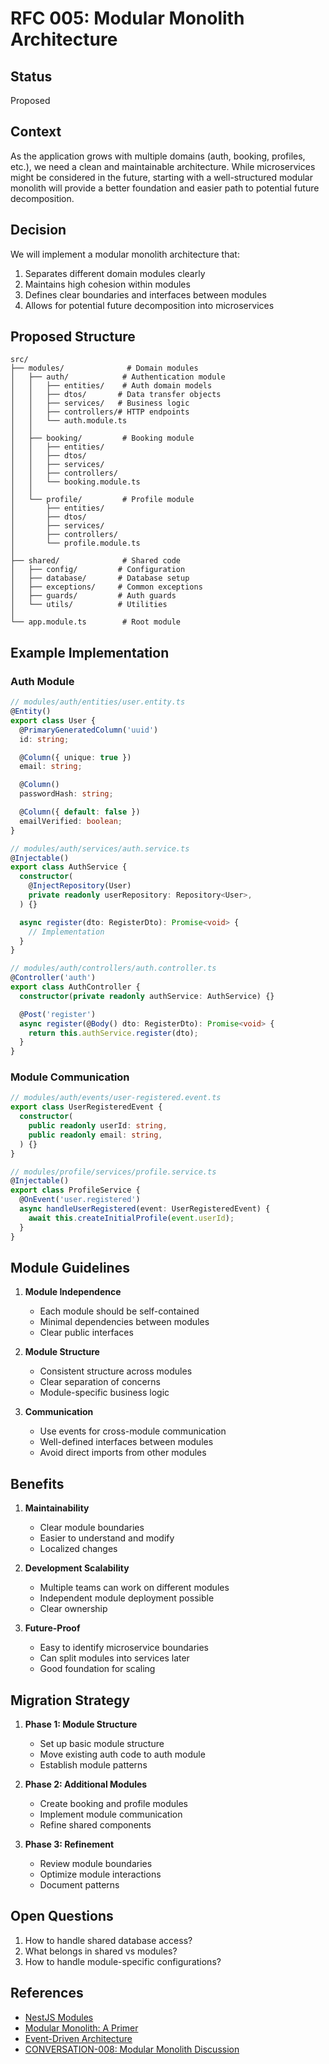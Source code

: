 # RFC 005: Modular Monolith Architecture

## Status
Proposed

## Context
As the application grows with multiple domains (auth, booking, profiles, etc.), we need a clean and maintainable architecture. While microservices might be considered in the future, starting with a well-structured modular monolith will provide a better foundation and easier path to potential future decomposition.

## Decision
We will implement a modular monolith architecture that:
1. Separates different domain modules clearly
2. Maintains high cohesion within modules
3. Defines clear boundaries and interfaces between modules
4. Allows for potential future decomposition into microservices

## Proposed Structure
```
src/
├── modules/              # Domain modules
│   ├── auth/            # Authentication module
│   │   ├── entities/    # Auth domain models
│   │   ├── dtos/       # Data transfer objects
│   │   ├── services/   # Business logic
│   │   ├── controllers/# HTTP endpoints
│   │   └── auth.module.ts
│   │
│   ├── booking/         # Booking module
│   │   ├── entities/
│   │   ├── dtos/
│   │   ├── services/
│   │   ├── controllers/
│   │   └── booking.module.ts
│   │
│   └── profile/         # Profile module
│       ├── entities/
│       ├── dtos/
│       ├── services/
│       ├── controllers/
│       └── profile.module.ts
│
├── shared/              # Shared code
│   ├── config/         # Configuration
│   ├── database/       # Database setup
│   ├── exceptions/     # Common exceptions
│   ├── guards/         # Auth guards
│   └── utils/          # Utilities
│
└── app.module.ts        # Root module
```

## Example Implementation

### Auth Module
```typescript
// modules/auth/entities/user.entity.ts
@Entity()
export class User {
  @PrimaryGeneratedColumn('uuid')
  id: string;

  @Column({ unique: true })
  email: string;

  @Column()
  passwordHash: string;

  @Column({ default: false })
  emailVerified: boolean;
}

// modules/auth/services/auth.service.ts
@Injectable()
export class AuthService {
  constructor(
    @InjectRepository(User)
    private readonly userRepository: Repository<User>,
  ) {}

  async register(dto: RegisterDto): Promise<void> {
    // Implementation
  }
}

// modules/auth/controllers/auth.controller.ts
@Controller('auth')
export class AuthController {
  constructor(private readonly authService: AuthService) {}

  @Post('register')
  async register(@Body() dto: RegisterDto): Promise<void> {
    return this.authService.register(dto);
  }
}
```

### Module Communication
```typescript
// modules/auth/events/user-registered.event.ts
export class UserRegisteredEvent {
  constructor(
    public readonly userId: string,
    public readonly email: string,
  ) {}
}

// modules/profile/services/profile.service.ts
@Injectable()
export class ProfileService {
  @OnEvent('user.registered')
  async handleUserRegistered(event: UserRegisteredEvent) {
    await this.createInitialProfile(event.userId);
  }
}
```

## Module Guidelines

1. **Module Independence**
   - Each module should be self-contained
   - Minimal dependencies between modules
   - Clear public interfaces

2. **Module Structure**
   - Consistent structure across modules
   - Clear separation of concerns
   - Module-specific business logic

3. **Communication**
   - Use events for cross-module communication
   - Well-defined interfaces between modules
   - Avoid direct imports from other modules

## Benefits
1. **Maintainability**
   - Clear module boundaries
   - Easier to understand and modify
   - Localized changes

2. **Development Scalability**
   - Multiple teams can work on different modules
   - Independent module deployment possible
   - Clear ownership

3. **Future-Proof**
   - Easy to identify microservice boundaries
   - Can split modules into services later
   - Good foundation for scaling

## Migration Strategy
1. **Phase 1: Module Structure**
   - Set up basic module structure
   - Move existing auth code to auth module
   - Establish module patterns

2. **Phase 2: Additional Modules**
   - Create booking and profile modules
   - Implement module communication
   - Refine shared components

3. **Phase 3: Refinement**
   - Review module boundaries
   - Optimize module interactions
   - Document patterns

## Open Questions
1. How to handle shared database access?
2. What belongs in shared vs modules?
3. How to handle module-specific configurations?

## References
- [NestJS Modules](https://docs.nestjs.com/modules)
- [Modular Monolith: A Primer](https://www.kamilgrzybek.com/design/modular-monolith-primer/)
- [Event-Driven Architecture](https://docs.nestjs.com/techniques/events)
- [CONVERSATION-008: Modular Monolith Discussion](../conversations/CONVERSATION-008-Modular-Monolith-Discussion.md) 
